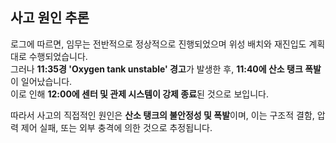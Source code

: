 
## 사고 원인 추론
로그에 따르면, 임무는 전반적으로 정상적으로 진행되었으며 위성 배치와 재진입도 계획대로 수행되었습니다.  
그러나 **11:35경 'Oxygen tank unstable' 경고**가 발생한 후, **11:40에 산소 탱크 폭발**이 일어났습니다.  
이로 인해 **12:00에 센터 및 관제 시스템이 강제 종료**된 것으로 보입니다.

따라서 사고의 직접적인 원인은 **산소 탱크의 불안정성 및 폭발**이며, 이는 구조적 결함, 압력 제어 실패, 또는 외부 충격에 의한 것으로 추정됩니다.
